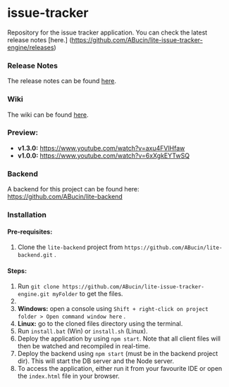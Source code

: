 issue-tracker
=============

Repository for the issue tracker application. You can check the latest release notes [here.] (https://github.com/ABucin/lite-issue-tracker-engine/releases)

### Release Notes

The release notes can be found [here](https://github.com/ABucin/lite-issue-tracker-engine/wiki/Release-Notes).

### Wiki

The wiki can be found [here](https://github.com/ABucin/lite-issue-tracker-engine/wiki).

### Preview:

* **v1.3.0:** https://www.youtube.com/watch?v=axu4FVlHfaw
* **v1.0.0:** https://www.youtube.com/watch?v=6xXgkEYTwSQ

### Backend

A backend for this project can be found here: https://github.com/ABucin/lite-backend

### Installation

#### Pre-requisites:

1. Clone the `lite-backend` project from `https://github.com/ABucin/lite-backend.git` .

#### Steps:

1. Run `git clone https://github.com/ABucin/lite-issue-tracker-engine.git myFolder` to get the files.
2. 
  1. **Windows:** open a console using `Shift + right-click on project folder > Open command window here` .
  2. **Linux:** go to the cloned files directory using the terminal.
3. Run `install.bat` (Win) or `install.sh` (Linux).
4. Deploy the application by using `npm start`. Note that all client files will then be watched and recompiled in real-time.
5. Deploy the backend using `npm start` (must be in the backend project dir). This will start the DB server and the Node server.
6. To access the application, either run it from your favourite IDE or open the `index.html` file in your browser.
